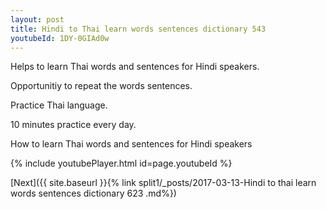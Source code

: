 ```yaml
---
layout: post
title: Hindi to Thai learn words sentences dictionary 543 
youtubeId: 1DY-0GIAd0w
---
```

 
 
Helps to learn Thai words and sentences for Hindi speakers.

Opportunitiy to repeat the words sentences. 

Practice Thai language. 
 
10 minutes practice every day. 
 
How to learn Thai words and sentences for Hindi speakers 
 
{% include youtubePlayer.html id=page.youtubeId %}
 
 
[Next]({{ site.baseurl }}{% link  split1/_posts/2017-03-13-Hindi to thai learn words sentences dictionary 623 .md%})
 
